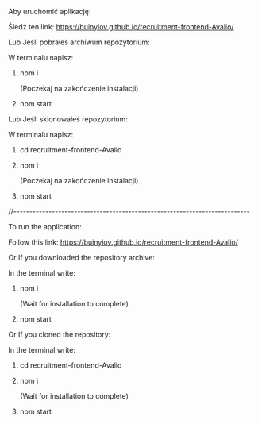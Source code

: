 Aby uruchomić aplikację:

Śledź ten link: https://buinyiov.github.io/recruitment-frontend-Avalio/

Lub
	Jeśli pobrałeś archiwum repozytorium:

W terminalu napisz:

1. npm i

	(Poczekaj na zakończenie instalacji)

2. npm start

Lub
	Jeśli sklonowałeś repozytorium:

W terminalu napisz:

1. cd recruitment-frontend-Avalio

2. npm i

	(Poczekaj na zakończenie instalacji)

3. npm start

//--------------------------------------------------------------------------

To run the application:

Follow this link: https://buinyiov.github.io/recruitment-frontend-Avalio/

Or
	If you downloaded the repository archive:

In the terminal write:

1. npm i

	(Wait for installation to complete)

2. npm start

Or
	If you cloned the repository:

In the terminal write:

1. cd recruitment-frontend-Avalio

2. npm i

	(Wait for installation to complete)

3. npm start


